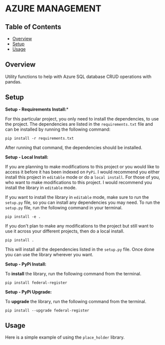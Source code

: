 # AZURE MANAGEMENT


## Table of Contents

- [Overview](#overview)
- [Setup](#setup)
- [Usage](#usage)

## Overview

Utility functions to help with Azure SQL database CRUD operations with pandas.

## Setup

**Setup - Requirements Install:***

For this particular project, you only need to install the dependencies, to use the project. The dependencies
are listed in the `requirements.txt` file and can be installed by running the following command:

```console
pip install -r requirements.txt
```

After running that command, the dependencies should be installed.

**Setup - Local Install:**

If you are planning to make modifications to this project or you would like to access it
before it has been indexed on `PyPi`. I would recommend you either install this project
in `editable` mode or do a `local install`. For those of you, who want to make modifications
to this project. I would recommend you install the library in `editable` mode.

If you want to install the library in `editable` mode, make sure to run the `setup.py`
file, so you can install any dependencies you may need. To run the `setup.py` file,
run the following command in your terminal.

```console
pip install -e .
```

If you don't plan to make any modifications to the project but still want to use it across
your different projects, then do a local install.

```console
pip install .
```

This will install all the dependencies listed in the `setup.py` file. Once done
you can use the library wherever you want.

**Setup - PyPi Install:**

To **install** the library, run the following command from the terminal.

```console
pip install federal-register
```

**Setup - PyPi Upgrade:**

To **upgrade** the library, run the following command from the terminal.

```console
pip install --upgrade federal-register
```

## Usage

Here is a simple example of using the `place_holder` library.

```python

```
